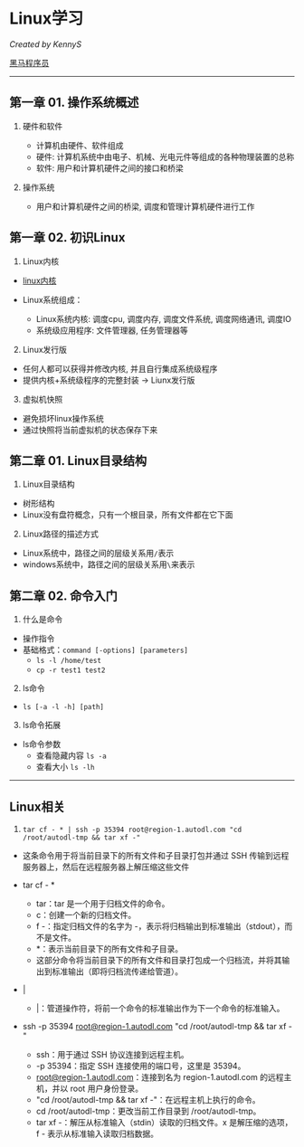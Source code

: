# Linux学习

*Created by KennyS*

[黑马程序员](https://www.bilibili.com/video/BV1n84y1i7td/?spm_id_from=333.337.search-card.all.click&vd_source=f007ff194d374ddfb484e469e9ee2e1f)

---


## 第一章 01. 操作系统概述

1. 硬件和软件
    - 计算机由硬件、软件组成
    - 硬件: 计算机系统中由电子、机械、光电元件等组成的各种物理装置的总称
    - 软件: 用户和计算机硬件之间的接口和桥梁

2. 操作系统
    - 用户和计算机硬件之间的桥梁, 调度和管理计算机硬件进行工作


## 第一章 02. 初识Linux

1. Linux内核

- [linux内核](www.kernel.org)

- Linux系统组成：
    - Linux系统内核: 调度cpu, 调度内存, 调度文件系统, 调度网络通讯, 调度IO
    - 系统级应用程序: 文件管理器, 任务管理器等
    
2. Linux发行版

- 任何人都可以获得并修改内核, 并且自行集成系统级程序
- 提供内核+系统级程序的完整封装 -> Liunx发行版

3. 虚拟机快照

- 避免损坏linux操作系统
- 通过快照将当前虚拟机的状态保存下来 


## 第二章 01. Linux目录结构

1. Linux目录结构

- 树形结构
- Linux没有盘符概念，只有一个根目录，所有文件都在它下面

2. Linux路径的描述方式

- Linux系统中，路径之间的层级关系用`/`表示
- windows系统中，路径之间的层级关系用`\`来表示


## 第二章 02. 命令入门

1. 什么是命令

- 操作指令
- 基础格式：`command [-options] [parameters]`
    - `ls -l /home/test`
    - `cp -r test1 test2`

2. ls命令

- `ls [-a -l -h] [path]`

3. ls命令拓展

- ls命令参数
    - 查看隐藏内容 `ls -a`
    - 查看大小 `ls -lh`



---

## Linux相关

1. `tar cf - * | ssh -p 35394 root@region-1.autodl.com "cd /root/autodl-tmp && tar xf -"`

- 这条命令用于将当前目录下的所有文件和子目录打包并通过 SSH 传输到远程服务器上，然后在远程服务器上解压缩这些文件

- tar cf - *
  - tar：tar 是一个用于归档文件的命令。
  - c：创建一个新的归档文件。
  - f -：指定归档文件的名字为 -，表示将归档输出到标准输出（stdout），而不是文件。
  - *：表示当前目录下的所有文件和子目录。
  - 这部分命令将当前目录下的所有文件和目录打包成一个归档流，并将其输出到标准输出（即将归档流传递给管道）。

- |
  - |：管道操作符，将前一个命令的标准输出作为下一个命令的标准输入。

- ssh -p 35394 root@region-1.autodl.com "cd /root/autodl-tmp && tar xf -"
  - ssh：用于通过 SSH 协议连接到远程主机。
  - -p 35394：指定 SSH 连接使用的端口号，这里是 35394。
  - root@region-1.autodl.com：连接到名为 region-1.autodl.com 的远程主机，并以 root 用户身份登录。
  - "cd /root/autodl-tmp && tar xf -"：在远程主机上执行的命令。
  - cd /root/autodl-tmp：更改当前工作目录到 /root/autodl-tmp。
  - tar xf -：解压从标准输入（stdin）读取的归档文件。x 是解压缩的选项，f - 表示从标准输入读取归档数据。